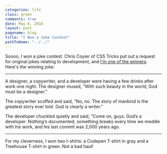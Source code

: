 ```yaml
---
categories: life
class: green
comments: true
date: May 8, 2018
layout: post
pagename: blog
title: "I Won a Joke Contest"
pathToHome: "../../"
---
```


Soooo, I won a joke contest. Chris Coyier of CSS Tricks put out a request for original jokes relating to development, and [I'm one of the winners](https://blog.codepen.io/2018/04/06/developer-joke-winners/). Here's the winning joke:
<hr>
A designer, a copywriter, and a developer were having a few drinks after work one night. The designer mused, “With such beauty in the world, God must be a designer.”

The copywriter scoffed and said, “No, no. The story of mankind is the greatest story ever told. God is clearly a writer.”

The developer chuckled quietly and said, “Come on, guys. God’s a developer. Nothing’s documented, something breaks every time we meddle with his work, and his last commit was 2,000 years ago.

<!--more-->
<hr>
For my cleverness, I won two t-shirts: a Codepen T-shirt in gray and a Treehouse T-shirt in green. Not a bad haul!